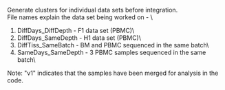 Generate clusters for individual data sets before integration.\
File names explain the data set being worked on - \
1. DiffDays_DiffDepth - F1 data set (PBMC)\
2. DiffDays_SameDepth - H1 data set (PBMC)\
3. DiffTiss_SameBatch - BM and PBMC sequenced in the same batch\
4. SameDays_SameDepth - 3 PBMC samples sequenced in the same batch\

Note: "v1" indicates that the samples have been merged for analysis in the code.
